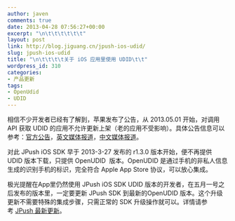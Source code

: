 ```yaml
---
author: javen
comments: true
date: 2013-04-28 07:56:27+00:00
excerpt: "\n\t\t\t\t\t\t"
layout: post
link: http://blog.jiguang.cn/jpush-ios-udid/
slug: jpush-ios-udid
title: "\n\t\t\t\t关于 iOS 应用里使用 UDID\t\t"
wordpress_id: 310
categories:
- 产品更新
tags:
- OpenUdid
- UDID
---
```



				


相信不少开发者已经有了解到，苹果发布了公告，从 2013.05.01 开始，对调用 API 获取 UDID 的应用不允许更新上架（老的应用不受影响）。具体公告信息可以参考：[官方公告](https://developer.apple.com/news/index.php?id=3212013a)，[英文媒体报道](http://9to5mac.com/2013/03/21/apple-tells-developers-it-will-stop-accepting-apps-that-access-udids-on-may-1/)，[中文媒体报道](http://www.36kr.com/p/202078.html)。


对此 JPush iOS SDK 早于 2013-3-27 发布的 r1.3.0 版本开始，便不再提供 UDID 版本下载，只提供 OpenUDID  版本。OpenUDID 是通过手机的非私人信息生成的识别手机的标识，完全符合 Apple App Store 协议，可以放心集成。




极光提醒在App里仍然使用 JPush iOS SDK UDID 版本的开发者，在五月一号之后发布的版本里，一定要更新 JPush SDK 到最新的OpenUDID 版本。这个升级更新不需要特殊的集成步骤，只需正常的 SDK 升级操作就可以。详情请参考 [JPush 最新更新](http://docs.jpush.cn/pages/viewpage.action?pageId=3309737)。





		
